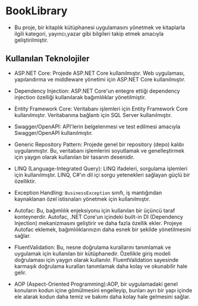# BookLibrary
- Bu proje, bir kitaplık kütüphanesi uygulamasını yönetmek ve kitaplarla ilgili kategori, yayıncı,yazar gibi bilgileri takip etmek amacıyla geliştirilmiştir.

## Kullanılan Teknolojiler

- ASP.NET Core: Projede ASP.NET Core kullanılmıştır. Web uygulaması, yapılandırma ve middleware yönetimi için ASP.NET Core kullanılmıştır.

- Dependency Injection: ASP.NET Core'un entegre ettiği dependency injection özelliği kullanılarak bağımlılıklar yönetilmiştir.

- Entity Framework Core: Veritabanı işlemleri için Entity Framework Core kullanılmıştır. Veritabanına bağlantı için SQL Server kullanılmıştır.

- Swagger/OpenAPI: API'lerin belgelenmesi ve test edilmesi amacıyla Swagger/OpenAPI kullanılmıştır.

- Generic Repository Pattern: Projede genel bir repository (depo) kalıbı uygulanmıştır. Bu, veritabanı işlemlerini soyutlamak ve genelleştirmek için yaygın olarak kullanılan bir tasarım desenidir.

- LINQ (Language-Integrated Query): LINQ ifadeleri, sorgulama işlemleri için kullanılmıştır. LINQ, C#'ın dil içi sorgu yetenekleri sağlayan güçlü bir özelliktir.

- Exception Handling: `BusinessException` sınıfı, iş mantığından kaynaklanan özel istisnaları yönetmek için kullanılmıştır.

- Autofac: Bu, bağımlılık enjeksiyonu için kullanılan bir üçüncü taraf konteynerdir. Autofac, .NET Core'un içindeki built-in DI (Dependency Injection) mekanizmasını geliştirir ve daha fazla özellik ekler. Projeye Autofac eklemek, bağımlılıklarınızın daha esnek bir şekilde yönetilmesini sağlar.

- FluentValidation: Bu, nesne doğrulama kurallarını tanımlamak ve uygulamak için kullanılan bir kütüphanedir. Özellikle giriş modeli doğrulaması için yaygın olarak kullanılır. FluentValidation sayesinde karmaşık doğrulama kuralları tanımlamak daha kolay ve okunabilir hale gelir.

- AOP (Aspect-Oriented Programming):AOP, bir uygulamadaki genel konuların kodun içine gömülmesini engelleyip, bunları ayrı bir yapı içinde ele alarak kodun daha temiz ve bakımı daha kolay hale gelmesini sağlar.
